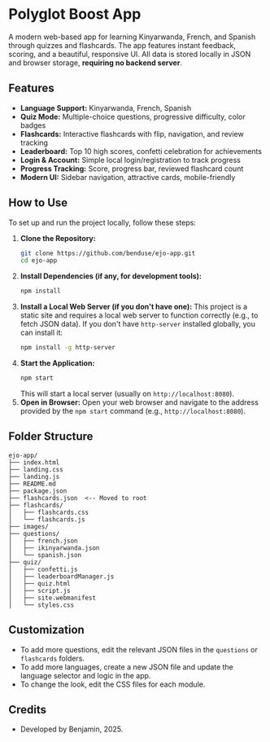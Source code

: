 # Polyglot Boost App

A modern web-based app for learning Kinyarwanda, French, and Spanish through quizzes and flashcards. The app features instant feedback, scoring, and a beautiful, responsive UI. All data is stored locally in JSON and browser storage, **requiring no backend server**.

## Features

- **Language Support:** Kinyarwanda, French, Spanish
- **Quiz Mode:** Multiple-choice questions, progressive difficulty, color badges
- **Flashcards:** Interactive flashcards with flip, navigation, and review tracking
- **Leaderboard:** Top 10 high scores, confetti celebration for achievements
- **Login & Account:** Simple local login/registration to track progress
- **Progress Tracking:** Score, progress bar, reviewed flashcard count
- **Modern UI:** Sidebar navigation, attractive cards, mobile-friendly

## How to Use

To set up and run the project locally, follow these steps:

1.  **Clone the Repository:**
    ```bash
    git clone https://github.com/benduse/ejo-app.git
    cd ejo-app
    ```
2.  **Install Dependencies (if any, for development tools):**
    ```bash
    npm install
    ```
3.  **Install a Local Web Server (if you don't have one):**
    This project is a static site and requires a local web server to function correctly (e.g., to fetch JSON data). If you don't have `http-server` installed globally, you can install it:
    ```bash
    npm install -g http-server
    ```
4.  **Start the Application:**
    ```bash
    npm start
    ```
    This will start a local server (usually on `http://localhost:8080`).
5.  **Open in Browser:**
    Open your web browser and navigate to the address provided by the `npm start` command (e.g., `http://localhost:8080`).

## Folder Structure

```
ejo-app/
├── index.html
├── landing.css
├── landing.js
├── README.md
├── package.json
├── flashcards.json  <-- Moved to root
├── flashcards/
│   ├── flashcards.css
│   └── flashcards.js
├── images/
├── questions/
│   ├── french.json
│   ├── ikinyarwanda.json
│   └── spanish.json
├── quiz/
│   ├── confetti.js
│   ├── leaderboardManager.js
│   ├── quiz.html
│   ├── script.js
│   ├── site.webmanifest
│   └── styles.css
```

## Customization

- To add more questions, edit the relevant JSON files in the `questions` or `flashcards` folders.
- To add more languages, create a new JSON file and update the language selector and logic in the app.
- To change the look, edit the CSS files for each module.

## Credits

- Developed by Benjamin, 2025.
